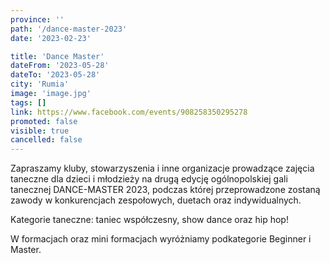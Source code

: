 ```yaml
---
province: ''
path: '/dance-master-2023'
date: '2023-02-23'

title: 'Dance Master'
dateFrom: '2023-05-28'
dateTo: '2023-05-28'
city: 'Rumia'
image: 'image.jpg'
tags: []
link: https://www.facebook.com/events/908258350295278
promoted: false
visible: true
cancelled: false
---
```

Zapraszamy kluby, stowarzyszenia i inne organizacje prowadzące zajęcia taneczne dla dzieci i młodzieży na drugą edycję ogólnopolskiej gali tanecznej
DANCE-MASTER 2023, podczas której przeprowadzone zostaną zawody w konkurencjach zespołowych, duetach oraz indywidualnych.

Kategorie taneczne: taniec współczesny, show dance oraz hip hop!

W formacjach oraz mini formacjach wyróżniamy podkategorie Beginner i Master.
